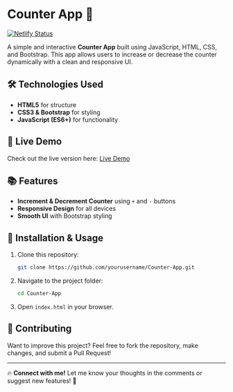 # Counter App 🚀
[![Netlify Status](https://api.netlify.com/api/v1/badges/fc548e9c-f8cc-4e3b-a2da-d39c50ccd391/deploy-status)](https://app.netlify.com/sites/javascriptcounter-app/deploys)

A simple and interactive **Counter App** built using JavaScript, HTML, CSS, and Bootstrap. This app allows users to increase or decrease the counter dynamically with a clean and responsive UI.

## 🛠 Technologies Used
- **HTML5** for structure
- **CSS3 & Bootstrap** for styling
- **JavaScript (ES6+)** for functionality

## 🚀 Live Demo
Check out the live version here: [Live Demo](https://app.netlify.com/sites/javascriptcounter-app) 


## 📚 Features
- **Increment & Decrement Counter** using `+` and `-` buttons
- **Responsive Design** for all devices
- **Smooth UI** with Bootstrap styling

## 🔄 Installation & Usage
1. Clone this repository:
   ```sh
   git clone https://github.com/yourusername/Counter-App.git
   ```
2. Navigate to the project folder:
   ```sh
   cd Counter-App
   ```
3. Open `index.html` in your browser.

## 🤝 Contributing
Want to improve this project? Feel free to fork the repository, make changes, and submit a Pull Request!


---

🔥 **Connect with me!** Let me know your thoughts in the comments or suggest new features! 🚀
